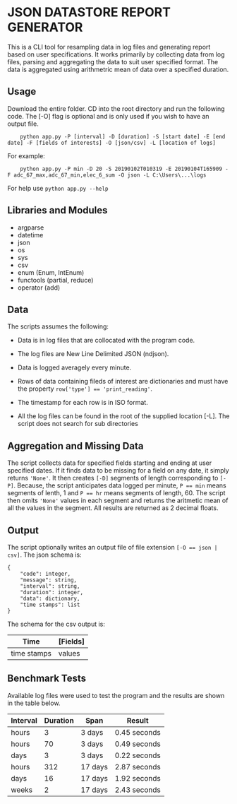 # JSON DATASTORE REPORT GENERATOR

This is a CLI tool for resampling data in log files and generating report based on user specifications. It works primarily by collecting data from log files, parsing and aggregating the data to suit user specified format. The data is aggregated using arithmetric mean of data over a specified duration.

## Usage

Download the entire folder. CD into the root directory and run the following code. The [-O] flag is optional and is only used if you wish to have an output file.

```
    python app.py -P [interval] -D [duration] -S [start date] -E [end date] -F [fields of interests] -O [json/csv] -L [location of logs]
```

For example:

```
    python app.py -P min -D 20 -S 20190102T010319 -E 20190104T165909 -F adc_67_max,adc_67_min,elec_6_sum -O json -L C:\Users\...\logs
```

For help use `python app.py --help`

## Libraries and Modules

- argparse
- datetime
- json
- os
- sys
- csv
- enum (Enum, IntEnum)
- functools (partial, reduce)
- operator (add)

## Data

The scripts assumes the following:

- Data is in log files that are collocated with the program code.

- The log files are New Line Delimited JSON (ndjson).

- Data is logged averagely every minute.

- Rows of data containing fileds of interest are dictionaries and must have the property `row['type'] == 'print_reading'`.

- The timestamp for each row is in ISO format.

- All the log files can be found in the root of the supplied location [-L]. The script does not search for sub directories

## Aggregation and Missing Data

The script collects data for specified fields starting and ending at user specified dates. If it finds data to be missing for a field on any date, it simply returns `'None'`. It then creates `[-D]` segments of length corresponding to `[-P]`. Because, the script anticipates data logged per minute, `P == min` means segments of lenth, 1 and `P == hr` means segments of length, 60. The script then omits `'None'` values in each segment and returns the aritmetic mean of all the values in the segment. All results are returned as 2 decimal floats.

## Output

The script optionally writes an output file of file extension `[-O == json | csv]`. The json schema is:

```
{
    "code": integer,
    "message": string,
    "interval": string,
    "duration": integer,
    "data": dictionary,
    "time stamps": list
}
```

The schema for the csv output is:

|     Time    | [Fields] |
| ----------- | -------- |
| time stamps | values   |


## Benchmark Tests

Available log files were used to test the program and the results are shown in the table below.

| Interval | Duration | Span | Result |
|--------- | -------- | --------- | ------ |
| hours | 3 | 3 days | 0.45 seconds |
| hours | 70 | 3 days | 0.49 seconds |
| days | 3 | 3 days | 0.22 seconds |
| hours | 312 | 17 days | 2.87 seconds |
| days | 16 | 17 days | 1.92 seconds |
| weeks | 2 | 17 days | 2.43 seconds


